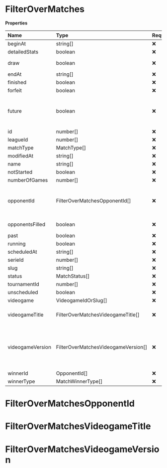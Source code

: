 # FilterOverMatches

**Properties**

| Name             | Type                                | Required | Description                                                                                                                                                                                                               |
| :--------------- | :---------------------------------- | :------- | :------------------------------------------------------------------------------------------------------------------------------------------------------------------------------------------------------------------------ |
| beginAt          | string[]                            | ❌       |                                                                                                                                                                                                                           |
| detailedStats    | boolean                             | ❌       | Whether the match offers full stats                                                                                                                                                                                       |
| draw             | boolean                             | ❌       | Whether result of the match is a draw                                                                                                                                                                                     |
| endAt            | string[]                            | ❌       |                                                                                                                                                                                                                           |
| finished         | boolean                             | ❌       |                                                                                                                                                                                                                           |
| forfeit          | boolean                             | ❌       | Whether match was forfeited                                                                                                                                                                                               |
| future           | boolean                             | ❌       | `true` for future matches only, `false` for past matches only. <br/>Filtering is done on the `begin_at` value, so matches with `running` status will not appear if `true`.                                                |
| id               | number[]                            | ❌       |                                                                                                                                                                                                                           |
| leagueId         | number[]                            | ❌       |                                                                                                                                                                                                                           |
| matchType        | MatchType[]                         | ❌       |                                                                                                                                                                                                                           |
| modifiedAt       | string[]                            | ❌       |                                                                                                                                                                                                                           |
| name             | string[]                            | ❌       |                                                                                                                                                                                                                           |
| notStarted       | boolean                             | ❌       |                                                                                                                                                                                                                           |
| numberOfGames    | number[]                            | ❌       |                                                                                                                                                                                                                           |
| opponentId       | FilterOverMatchesOpponentId[]       | ❌       | A Team or a Player (id or slug). You can use`filter[winner_type]=Team` or `filter[winner_type]=Player` to focus on teams or players.                                                                                      |
| opponentsFilled  | boolean                             | ❌       | Whether a match has opponents filled i.e. opponents are not TBD.                                                                                                                                                          |
| past             | boolean                             | ❌       |                                                                                                                                                                                                                           |
| running          | boolean                             | ❌       |                                                                                                                                                                                                                           |
| scheduledAt      | string[]                            | ❌       |                                                                                                                                                                                                                           |
| serieId          | number[]                            | ❌       |                                                                                                                                                                                                                           |
| slug             | string[]                            | ❌       |                                                                                                                                                                                                                           |
| status           | MatchStatus[]                       | ❌       |                                                                                                                                                                                                                           |
| tournamentId     | number[]                            | ❌       |                                                                                                                                                                                                                           |
| unscheduled      | boolean                             | ❌       |                                                                                                                                                                                                                           |
| videogame        | VideogameIdOrSlug[]                 | ❌       |                                                                                                                                                                                                                           |
| videogameTitle   | FilterOverMatchesVideogameTitle[]   | ❌       | A videogame title id or slug. <br/>Only for `/csgo/*`, `/codmw/*`, `/fifa/*` and `/ow/*` endpoints <br/>                                                                                                                  |
| videogameVersion | FilterOverMatchesVideogameVersion[] | ❌       | Filter by the names of videogame versions, all versions using `filter[videogame_version]=all`, or by the latest version using `filter[videogame_version]=latest` <br/>Only for `valorant/*` and `/lol/*` endpoints. <br/> |
| winnerId         | OpponentId[]                        | ❌       |                                                                                                                                                                                                                           |
| winnerType       | MatchWinnerType[]                   | ❌       |                                                                                                                                                                                                                           |

# FilterOverMatchesOpponentId

# FilterOverMatchesVideogameTitle

# FilterOverMatchesVideogameVersion

<!-- This file was generated by liblab | https://liblab.com/ -->
